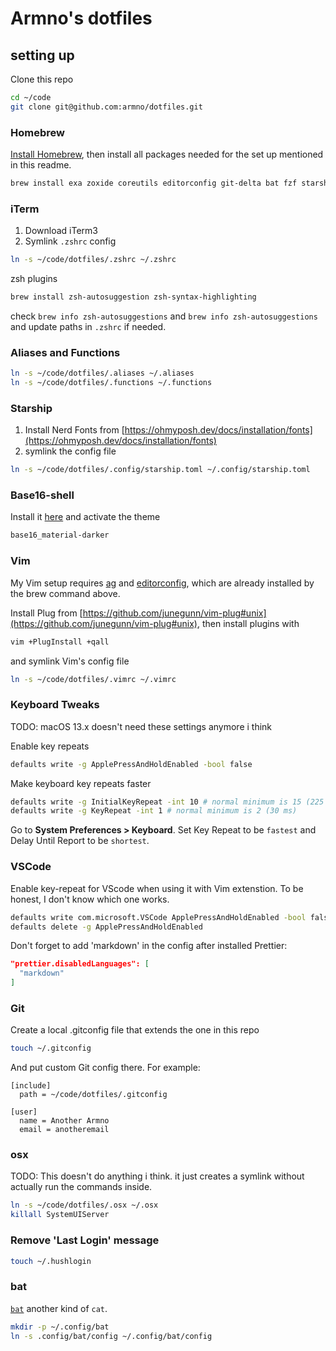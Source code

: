 # Armno's dotfiles

## setting up

Clone this repo

```sh
cd ~/code
git clone git@github.com:armno/dotfiles.git
```

### Homebrew

[Install Homebrew](https://brew.sh/), then install all packages needed for the set up mentioned in this readme.

```sh
brew install exa zoxide coreutils editorconfig git-delta bat fzf starship fnm
```

### iTerm

1. Download iTerm3
2. Symlink `.zshrc` config

```sh
ln -s ~/code/dotfiles/.zshrc ~/.zshrc
```

zsh plugins

```sh
brew install zsh-autosuggestion zsh-syntax-highlighting
```
check `brew info zsh-autosuggestions` and `brew info zsh-autosuggestions` and update paths in `.zshrc` if needed.

### Aliases and Functions

```sh
ln -s ~/code/dotfiles/.aliases ~/.aliases
ln -s ~/code/dotfiles/.functions ~/.functions
```

### Starship

1. Install Nerd Fonts from [https://ohmyposh.dev/docs/installation/fonts](https://ohmyposh.dev/docs/installation/fonts)
2. symlink the config file

```sh
ln -s ~/code/dotfiles/.config/starship.toml ~/.config/starship.toml
```

### Base16-shell

Install it [here](https://github.com/chriskempson/base16-shell) and activate the theme

```sh
base16_material-darker
```

### Vim

My Vim setup requires [ag](https://github.com/ggreer/the_silver_searcher)
and [editorconfig](http://editorconfig.org), which are already installed by the brew command above.

Install Plug from [https://github.com/junegunn/vim-plug#unix](https://github.com/junegunn/vim-plug#unix),
then install plugins with

```sh
vim +PlugInstall +qall
```

and symlink Vim's config file

```sh
ln -s ~/code/dotfiles/.vimrc ~/.vimrc
```

### Keyboard Tweaks

TODO: macOS 13.x doesn't need these settings anymore i think

Enable key repeats

```sh
defaults write -g ApplePressAndHoldEnabled -bool false
```

Make keyboard key repeats faster

```sh
defaults write -g InitialKeyRepeat -int 10 # normal minimum is 15 (225 ms)
defaults write -g KeyRepeat -int 1 # normal minimum is 2 (30 ms)
```

Go to **System Preferences > Keyboard**. Set Key Repeat to be `fastest` and Delay Until Report to be `shortest`.

### VSCode

Enable key-repeat for VScode when using it with Vim extenstion.
To be honest, I don't know which one works.

```sh
defaults write com.microsoft.VSCode ApplePressAndHoldEnabled -bool false
defaults delete -g ApplePressAndHoldEnabled
```

Don't forget to add 'markdown' in the config after installed Prettier:

```json
"prettier.disabledLanguages": [
  "markdown"
]
```

### Git

Create a local .gitconfig file that extends the one in this repo

```sh
touch ~/.gitconfig
```

And put custom Git config there. For example:

```
[include]
  path = ~/code/dotfiles/.gitconfig

[user]
  name = Another Armno
  email = anotheremail
```

### osx

TODO: This doesn't do anything i think. it just creates a symlink without actually run the commands inside.

```sh
ln -s ~/code/dotfiles/.osx ~/.osx
killall SystemUIServer
```

### Remove 'Last Login' message

```sh
touch ~/.hushlogin
```

### bat

[`bat`](https://github.com/sharkdp/bat) another kind of `cat`.

```sh
mkdir -p ~/.config/bat
ln -s .config/bat/config ~/.config/bat/config
```

